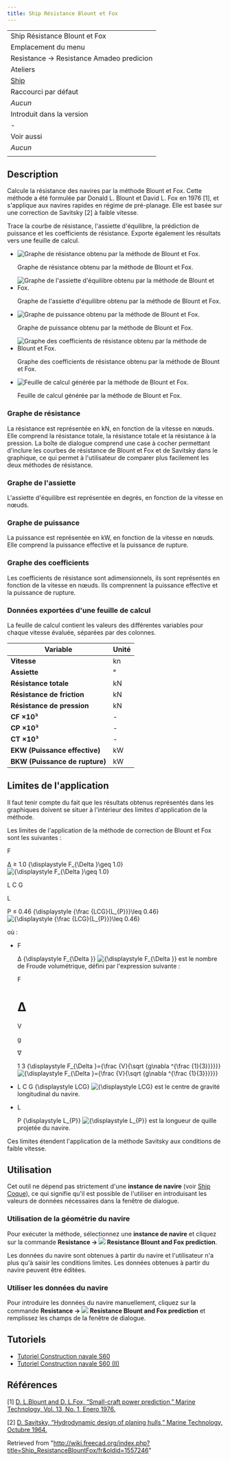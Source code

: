 ```yaml
---
title: Ship Résistance Blount et Fox
---
```

|  |
| --- |
| Ship Résistance Blount et Fox |
| Emplacement du menu |
| Resistance → Resistance Amadeo predicion |
| Ateliers |
| [Ship](/Ship_Workbench/fr "Ship Workbench/fr") |
| Raccourci par défaut |
| *Aucun* |
| Introduit dans la version |
| - |
| Voir aussi |
| *Aucun* |
|  |

## Description

Calcule la résistance des navires par la méthode Blount et Fox. Cette méthode a été formulée par Donald L. Blount et David L. Fox en 1976 [1], et s'applique aux navires rapides en régime de pré-planage. Elle est basée sur une correction de Savitsky [2] à faible vitesse.

Trace la courbe de résistance, l'assiette d'équilibre, la prédiction de puissance et les coefficients de résistance. Exporte également les résultats vers une feuille de calcul.

* ![Graphe de résistance obtenu par la méthode de Blount et Fox.](/images/BlountFox_resistance_graph.png)

  Graphe de résistance obtenu par la méthode de Blount et Fox.
* ![Graphe de l'assiette d'équilibre obtenu par la méthode de Blount et Fox.](/images/BlountFox_trim_graph.png)

  Graphe de l'assiette d'équilibre obtenu par la méthode de Blount et Fox.
* ![Graphe de puissance obtenu par la méthode de Blount et Fox.](/images/BlountFox_power_graph.png)

  Graphe de puissance obtenu par la méthode de Blount et Fox.
* ![Graphe des coefficients de résistance obtenu par la méthode de Blount et Fox.](/images/BlountFox_coefficient_graph.png)

  Graphe des coefficients de résistance obtenu par la méthode de Blount et Fox.
* ![Feuille de calcul générée par la méthode de Blount et Fox.](/images/BlountFox_spreadsheet.png)

  Feuille de calcul générée par la méthode de Blount et Fox.

### Graphe de résistance

La résistance est représentée en kN, en fonction de la vitesse en nœuds. Elle comprend la résistance totale, la résistance totale et la résistance à la pression. La boîte de dialogue comprend une case à cocher permettant d'inclure les courbes de résistance de Blount et Fox et de Savitsky dans le graphique, ce qui permet à l'utilisateur de comparer plus facilement les deux méthodes de résistance.

### Graphe de l'assiette

L'assiette d'équilibre est représentée en degrés, en fonction de la vitesse en nœuds.

### Graphe de puissance

La puissance est représentée en kW, en fonction de la vitesse en nœuds. Elle comprend la puissance effective et la puissance de rupture.

### Graphe des coefficients

Les coefficients de résistance sont adimensionnels, ils sont représentés en fonction de la vitesse en nœuds. Ils comprennent la puissance effective et la puissance de rupture.

### Données exportées d'une feuille de calcul

La feuille de calcul contient les valeurs des différentes variables pour chaque vitesse évaluée, séparées par des colonnes.

| Variable | Unité |
| --- | --- |
| **Vitesse** | kn |
| **Assiette** | ° |
| **Résistance totale** | kN |
| **Résistance de friction** | kN |
| **Résistance de pression** | kN |
| **CF ×10³** | - |
| **CP ×10³** | - |
| **CT ×10³** | - |
| **EKW (Puissance effective)** | kW |
| **BKW (Puissance de rupture)** | kW |

## Limites de l'application

Il faut tenir compte du fait que les résultats obtenus représentés dans les graphiques doivent se situer à l'intérieur des limites d'application de la méthode.

Les limites de l'application de la méthode de correction de Blount et Fox sont les suivantes :

F

Δ
≥
1.0
{\displaystyle F\_{\Delta }\geq 1.0}
![{\displaystyle F_{\Delta }\geq 1.0}](https://wikimedia.org/api/rest_v1/media/math/render/svg/641ac8363a1c294994ccbff59abaa92ea95c30a0)

L
C
G

L

P
≤
0.46
{\displaystyle {\frac {LCG}{L\_{P}}}\leq 0.46}
![{\displaystyle {\frac {LCG}{L_{P}}}\leq 0.46}](https://wikimedia.org/api/rest_v1/media/math/render/svg/ad1348ceb00ecfaf8bc7542bfdd16e3b424ae1bf)

où :

* F

  Δ
  {\displaystyle F\_{\Delta }}
  ![{\displaystyle F_{\Delta }}](https://wikimedia.org/api/rest_v1/media/math/render/svg/7d57e00a212303e63389cd343127ec10dd2081a0) est le nombre de Froude volumétrique, défini par l'expression suivante :  

  F

  Δ
  =

  V

  g

  ∇

  1
  3
  {\displaystyle F\_{\Delta }={\frac {V}{\sqrt {g\nabla ^{\frac {1}{3}}}}}}
  ![{\displaystyle F_{\Delta }={\frac {V}{\sqrt {g\nabla ^{\frac {1}{3}}}}}}](https://wikimedia.org/api/rest_v1/media/math/render/svg/479bebf2f19772abd13c23ba5736150bfa4da71c)
* L
  C
  G
  {\displaystyle LCG}
  ![{\displaystyle LCG}](https://wikimedia.org/api/rest_v1/media/math/render/svg/33ce1caede792a451e0d26a72c83accdf27dd5c9) est le centre de gravité longitudinal du navire.
* L

  P
  {\displaystyle L\_{P}}
  ![{\displaystyle L_{P}}](https://wikimedia.org/api/rest_v1/media/math/render/svg/b2579498b31fad37f12a5f29864f14be642ccdc0) est la longueur de quille projetée du navire.

Ces limites étendent l'application de la méthode Savitsky aux conditions de faible vitesse.

## Utilisation

Cet outil ne dépend pas strictement d'une **instance de navire** (voir [Ship Coque](/Ship_CreateShip "Ship CreateShip")), ce qui signifie qu'il est possible de l'utiliser en introduisant les valeurs de données nécessaires dans la fenêtre de dialogue.

### Utilisation de la géométrie du navire

Pour exécuter la méthode, sélectionnez une **instance de navire** et cliquez sur la commande **Resistance → ![](/images/Ship_ResistanceBlountFox.svg) Resistance Blount and Fox prediction**.

Les données du navire sont obtenues à partir du navire et l'utilisateur n'a plus qu'à saisir les conditions limites. Les données obtenues à partir du navire peuvent être éditées.

### Utiliser les données du navire

Pour introduire les données du navire manuellement, cliquez sur la commande **Resistance → ![](/images/Ship_ResistanceBlountFox.svg) Resistance Blount and Fox prediction** et remplissez les champs de la fenêtre de dialogue.

## Tutoriels

* [Tutoriel Construction navale S60](/FreeCAD-Ship_s60_tutorial/fr "FreeCAD-Ship s60 tutorial/fr")
* [Tutoriel Construction navale S60 (II)](/FreeCAD-Ship_s60_tutorial_(II)/fr "FreeCAD-Ship s60 tutorial (II)/fr")

## Références

[1] [D. L.Blount and D. L.Fox, “Small-craft power prediction,” Marine Technology, Vol. 13, No. 1, Enero 1976.](https://www.researchgate.net/publication/285819636_Small-Craft_Power_Prediction)

[2] [D. Savitsky, “Hydrodynamic design of planing hulls,” Marine Technology, Octubre 1964.](https://www.boatdesign.net/attachments/hydrodynamic-design-of-planing-hulls-savitsky-1964-pdf.89527/)

Retrieved from "<http://wiki.freecad.org/index.php?title=Ship_ResistanceBlountFox/fr&oldid=1557246>"